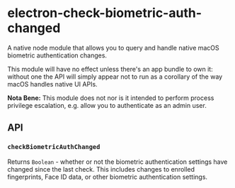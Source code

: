 # electron-check-biometric-auth-changed

A native node module that allows you to query and handle native macOS biometric authentication changes.

This module will have no effect unless there's an app bundle to own it: without one the API will simply appear not to run as a corollary of the way macOS handles native UI APIs.

**Nota Bene:** This module does not nor is it intended to perform process privilege escalation, e.g. allow you to authenticate as an admin user.

## API

### `checkBiometricAuthChanged`
Returns `Boolean` - whether or not the biometric authentication settings have changed since the last check. This includes changes to enrolled fingerprints, Face ID data, or other biometric authentication settings.
